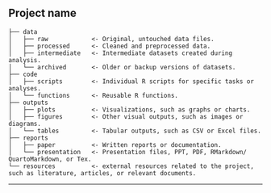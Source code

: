 Project name
  --------

    ├── data
    │   ├── raw            <- Original, untouched data files.
    │   ├── processed      <- Cleaned and preprocessed data.
    │   ├── intermediate   <- Intermediate datasets created during analysis.
    │   └── archived       <- Older or backup versions of datasets.
    ├── code
    │   ├── scripts        <- Individual R scripts for specific tasks or analyses.
    │   └── functions      <- Reusable R functions.
    ├── outputs
    │   ├── plots          <- Visualizations, such as graphs or charts.
    │   ├── figures        <- Other visual outputs, such as images or diagrams.
    │   └── tables         <- Tabular outputs, such as CSV or Excel files.
    ├── reports
    │   ├── paper          <- Written reports or documentation.
    │   └── presentation   <- Presentation files, PPT, PDF, RMarkdown/ QuartoMarkdown, or Tex.
    └── resources          <- external resources related to the project, such as literature, articles, or relevant documents.


--------

